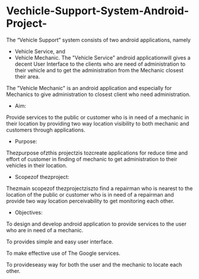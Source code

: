 # Vechicle-Support-System-Android-Project-

The “Vehicle Support” system consists of two android applications, namely
* Vehicle Service, and
* Vehicle Mechanic.
The "Vehicle Service" android applicationwill gives a decent User Interface to the clients who are need of administration to their vehicle and to get the administration from the Mechanic closest their area.

The "Vehicle Mechanic" is an android application and especially for Mechanics to give administration to closest client who need administration.

* Aim:

Provide services to the public or customer who is in need of a mechanic in their location by providing two way location visibility to both mechanic and customers through applications.

* Purpose:

Thezpurpose ofzthis projectzis tozcreate applications for reduce time and effort of customer in finding of mechanic to get administration to their vehicles in their location.

* Scopezof thezproject:

Thezmain scopezof thezprojectziszto find a repairman who is nearest to the location of the public or customer who is in need of a repairman and provide two way location perceivability to get monitoring each other.

* Objectives:

To design and develop android application to provide services to the user who are in need of a mechanic.

To provides simple and easy user interface.

To make effective use of The Google services.

To provideseasy way for both the user and the mechanic to locate each other.
